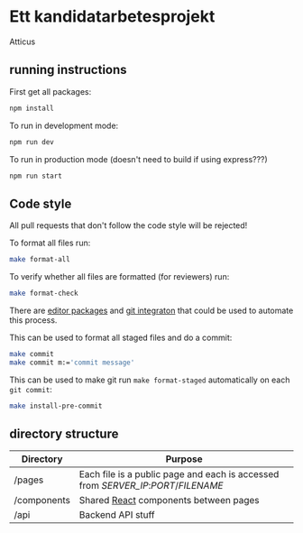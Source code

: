 # Ett kandidatarbetesprojekt
Atticus

## running instructions

First get all packages:
```sh
npm install
```

To run in development mode:
```sh
npm run dev
```

To run in production mode (doesn't need to build if using express???)
```sh
npm run start
```

## Code style

All pull requests that don't follow the code style will be rejected!

To format all files run:
```sh
make format-all
```

To verify whether all files are formatted (for reviewers) run:
```sh
make format-check
```

There are [editor packages](https://prettier.io/docs/en/editors.html) and [git integraton](https://prettier.io/docs/en/precommit.html) that could be used to automate this process.

This can be used to format all staged files and do a commit:
```sh
make commit
make commit m:='commit message'
```

This can be used to make git run `make format-staged` automatically on each `git commit`:
```sh
make install-pre-commit
```

## directory structure

| Directory   | Purpose                                                                            |
| ---         | ---                                                                                |
| /pages      | Each file is a public page and each is accessed from *SERVER_IP*:*PORT*/*FILENAME* |
| /components | Shared [React](https://reactjs.org/) components between pages                      |
| /api        | Backend API stuff                                                                  |
